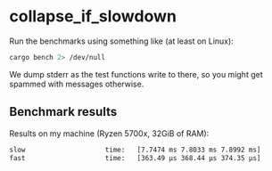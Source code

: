 # collapse_if_slowdown

Run the benchmarks using something like (at least on Linux):

```bash
cargo bench 2> /dev/null
```

We dump stderr as the test functions write to there, so you might get spammed with messages otherwise.

## Benchmark results

Results on my machine (Ryzen 5700x, 32GiB of RAM):

```sh
slow                    time:   [7.7474 ms 7.8033 ms 7.8992 ms]
fast                    time:   [363.49 µs 368.44 µs 374.35 µs]
```
